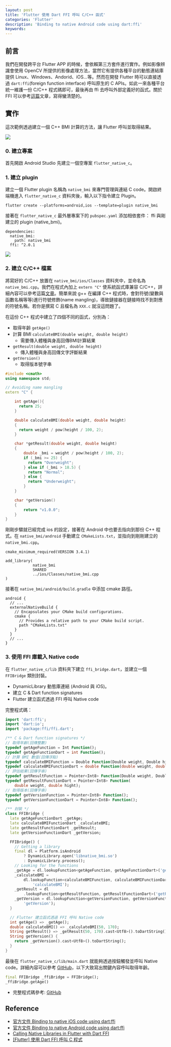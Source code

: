 ```yaml
---
layout: post
title: 'Flutter 使用 Dart FFI 呼叫 C/C++ 函式'
categories: 'Flutter'
description: 'Binding to native Android code using dart:ffi'
keywords: 
---
```


## 前言
我們在開發跨平台 Flutter APP 的時候，會依賴第三方套件進行實作。例如影像辨識會使用 OpenCV 所提供的影像處理方法，當然它有提供各種平台的動態連結庫提供 Linux、Windows、Andorid、iOS...等。然而在開發 Flutter 時可以直接透過 `dart:ffi`(foreign function interface) 呼叫原生的 C APIs。如此一來各種平台統一維護一份 C/C++ 程式碼即可，最後再由 ffi 去呼叫外部定義好的函式。關於 FFI 可以參考[這篇](https://www.gushiciku.cn/pl/gKwF/zh-tw)文章，寫得蠻清楚的。

## 實作
這次範例透過建立一個 C++ BMI 計算的方法，讓 Flutter 呼叫並取得結果。

![](https://github.com/1010code/flutter_native_c/blob/main/screenshot/demo.gif)

### 0. 建立專案
首先開啟 Android Studio 先建立一個空專案 `flutter_native_c`。

### 1. 建立 plugin
建立一個 Flutter plugin 名稱為 `native_bmi` 來專門管理與連結 C code。開啟終端機進入 `flutter_native_c` 資料夾後，輸入以下指令建立 Plugin。

```
flutter create --platforms=android,ios --template=plugin native_bmi
```

接著在 `flutter_native_c` 最外層專案下的 `pubspec.yaml` 添加相依套件： ffi 與剛建立的 plugin (native_bmi)。
```
dependencies:
  native_bmi:
    path: native_bmi
  ffi: ^2.0.1
```

![](/images/posts/Flutter/2022/img1111011-1.png)

### 2. 建立 C/C++ 檔案
將寫好的 C/C++ 放置在 `native_bmi/ios/Classes` 資料夾中，並命名為 `native_bmi.cpp`。我們在程式內加上 `extern "C"` 使系統函式庫兼容 C/C++，詳細內容可以參考這篇[文章](https://hackmd.io/@rhythm/HyOxzDkmD)。簡單來說 g++ 在編譯 C++ 程式時，會對符號(變數與函數名稱等等)進行符號修飾(name mangling)，導致鏈接器在鏈接時找不到對應的符號名稱。若你是撰寫 C 且檔名為 `XXX.c` 就沒這問題了。

在這份 C++ 程式中建立了四個不同的函式，分別為：

- 取得年齡 `getAge()`
- 計算 BMI `calculateBMI(double weight, double height)`
  - 需要傳入體種與身高回傳BMI計算結果
- `getResult(double weight, double height)`
  - 傳入體種與身高回傳文字評斷結果
- `getVersion()`
  - 取得版本號字串

```c++
#include <cmath>
using namespace std;

// Avoiding name mangling
extern "C" {

    int getAge(){
      return 25;
    }

    double calculateBMI(double weight, double height)
    {
      return weight / pow(height / 100, 2);
    }

    char *getResult(double weight, double height)
    {
        double _bmi = weight / pow(height / 100, 2);
        if (_bmi >= 25) {
          return "Overweight";
        } else if (_bmi > 18.5) {
          return "Normal";
        } else {
          return "Underweight";
        }
    }

    char *getVersion()
    {
        return "v1.0.0";
    }
}
```

剛剛步驟就已經完成 ios 的設定，接著在 Android 中也要去指向到那份 C++ 程式。在 `native_bmi/android` 手動建立 `CMakeLists.txt`，並指向到剛剛建立的 `native_bmi.cpp`。

```
cmake_minimum_required(VERSION 3.4.1)

add_library(
            native_bmi
            SHARED
            ../ios/Classes/native_bmi.cpp
)
```

接著在 `native_bmi/android/build.gradle` 中添加 cmake 路徑。

```
android {
  // ...
  externalNativeBuild {
    // Encapsulates your CMake build configurations.
    cmake {
      // Provides a relative path to your CMake build script.
      path "CMakeLists.txt"
    }
  }
  // ...
}
```

### 3. 使用 FFI 庫載入 Native code
在 `flutter_native_c/lib` 資料夾下建立 `ffi_bridge.dart`，並建立一個 `FFIBridge` 類別封裝。

- DynamicLibrary 動態庫連結 (Android 與 iOS)。
- 建立 C & Dart function signatures
- Flutter 建立函式透過 FFI 呼叫 Native code

完整程式碼：
```dart
import 'dart:ffi';
import 'dart:io';
import 'package:ffi/ffi.dart';

/** C & Dart function signatures */
// 取得年齡(回傳整數)
typedef getAgeFunction = Int Function();
typedef getAgeFunctionDart = int Function();
// 計算 BMI 數值(回傳浮點)
typedef calculateBMIFunction = Double Function(Double weight, Double hight);
typedef calculateBMIFunctionDart = double Function(double weight, double hight);
// 評估結果(回傳字串)
typedef getResultFunction = Pointer<Int8> Function(Double weight, Double hight);
typedef getResultFunctionDart = Pointer<Int8> Function(
    double weight, double hight);
// 取得版本(回傳字串)
typedef getVersionFunction = Pointer<Int8> Function();
typedef getVersionFunctionDart = Pointer<Int8> Function();

/** 封裝 */
class FFIBridge {
  late getAgeFunctionDart _getAge;
  late calculateBMIFunctionDart _calculateBMI;
  late getResultFunctionDart _getResult;
  late getVersionFunctionDart _getVersion;

  FFIBridge() {
    // Getting a library
    final dl = Platform.isAndroid
        ? DynamicLibrary.open('libnative_bmi.so')
        : DynamicLibrary.process();
    // Looking for the functions
    _getAge = dl.lookupFunction<getAgeFunction, getAgeFunctionDart>('getAge');
    _calculateBMI =
        dl.lookupFunction<calculateBMIFunction, calculateBMIFunctionDart>(
            'calculateBMI');
    _getResult = dl
        .lookupFunction<getResultFunction, getResultFunctionDart>('getResult');
    _getVersion = dl.lookupFunction<getVersionFunction, getVersionFunctionDart>(
        'getVersion');
  }

  // Flutter 建立函式透過 FFI 呼叫 Native code
  int getAge() => _getAge();
  double calculateBMI() => _calculateBMI(50, 170);
  String getResult() => _getResult(50, 170).cast<Utf8>().toDartString();
  String getVersion() {
    return _getVersion().cast<Utf8>().toDartString();
  }
}
```

最後在 `flutter_native_c/lib/main.dart` 就能夠透過按鈕觸發並呼叫 Native code。詳細內容可以參考 [GitHub](https://github.com/1010code/flutter_native_c/blob/main/lib/main.dart)，以下大致寫出關鍵內容呼叫取得年齡。

```dart
final FFIBridge _ffiBridge = FFIBridge();
_ffiBridge.getAge()
```

- 完整程式碼參考: [GitHub](https://github.com/1010code/flutter_native_c)

## Reference
- [官方文件 Binding to native iOS code using dart:ffi](https://docs.flutter.dev/development/platform-integration/ios/c-interop)
- [官方文件 Binding to native Android code using dart:ffi](https://docs.flutter.dev/development/platform-integration/android/c-interop)
- [Calling Native Libraries in Flutter with Dart FFI](https://www.raywenderlich.com/21512310-calling-native-libraries-in-flutter-with-dart-ffi)
- [[Flutter] 使用 Dart FFI 呼叫 C 程式](https://cg2010studio.com/2022/01/08/flutter-%E4%BD%BF%E7%94%A8-dart-ffi-%E5%91%BC%E5%8F%AB-c-%E7%A8%8B%E5%BC%8F/)